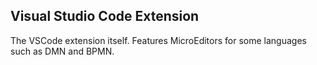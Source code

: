 Visual Studio Code Extension
--

The VSCode extension itself. Features MicroEditors for some languages such as DMN and BPMN.
